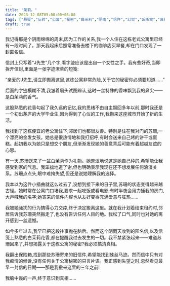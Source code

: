 ```yaml
---
title: "茉莉。"
date: 2023-12-08T05:00:00+08:00
tags: ["悬疑","反转","公寓","秘密","白茉莉","阴雨","信件","幻觉","凶杀案","真相","调查", "Claude"]
draft: true
--- 
```


我记得那是个阴雨绵绵的周末,因为工作的关系,我一个人住在这栋老式公寓里已经有一段时间了。那天我起床后照常准备去楼下的咖啡店买早餐,却在门口发现了一封匿名信。

信封上只写着“J先生”几个字,看字迹应该是出自一个女性之手。我有些好奇,当即拆开信封,里面是一张字迹潦草的短笺:

“亲爱的J先生,请立即搬离这里,这栋公寓非常危险,关于它的秘密你必须要知道......”

后面的字迹模糊不清,我皱着眉头试图辨认,这时一丝特殊的香味飘到我的鼻尖——是白茉莉的香气。

这股熟悉的花香勾起了我久远的记忆,我的思绪不由自主飘回多年以前,那时我还是一个初出茅庐的大学毕业生,因为得到了心仪的工作,我搬来这座城市开始了新的生活。

我找到了这栋便宜的老公寓住下,邻居们也都很友善。特别是住在我对门的苏珊,一个漂亮的金发女孩。她总是很热情地和我打招呼,有时会送来自己烤的饼干或蛋糕。起初我以为她只是想交个朋友,但渐渐发现她的善意背后可能有着超越友谊的心思。

有一天,苏珊送来了一盆白茉莉作为礼物。她羞涩地说这是她自己种的,希望能让我感受到家的气息。我笨拙地道了谢,但也明确表示我现在还不想发展任何浪漫关系。苏珊点点头,眼中难掩失望,但还是说她理解我的选择。

我本以为这件小插曲就这么过去了,没想到接下来的日子里,苏珊的状态变得越来越古怪。她时常在公寓门口堵我,要求一起吃饭或看电影;有时半夜会用力捶我的房门,大声喊我的名字;她寄来的信件内容也从友好变得充满爱意与狂热......

我被她骚扰的行为搞得心力交瘁,终于决定搬离这里。就在我计划着结束租约时,邻居告诉我苏珊突然搬走了,也没有告诉任何人目的地。我松了口气,同时也对她的离开感到一丝遗憾。

如今多年过去,我早已把这段往事抛在脑后。然而这个阴雨天收到的匿名信,以及信笺上熟悉的白茉莉花香,都在提醒我过去发生的一切。我不禁紧张起来——难道苏珊回来了,并想揭露关于这栋公寓的秘密?我必须搞清真相。

我翻出保险箱,找到那些苏珊寄来的旧信件,希望能找到蛛丝马迹。然而信中只有对我痴情的倾诉,没有任何关于公寓秘密的只言片语。我正感到失望之时,忽然看见最早一封信的日期——那是我搬来这里的三年之前!

我脑中轰的一声,终于意识到真相......